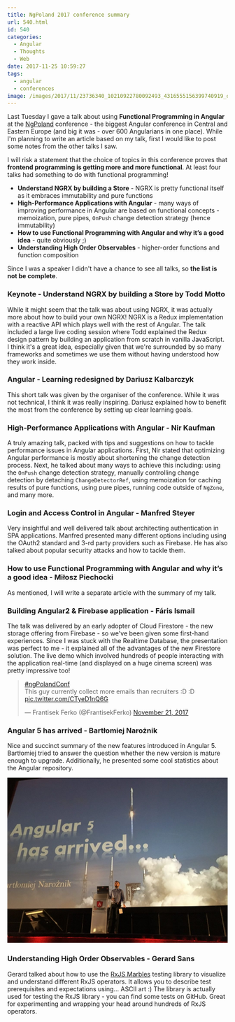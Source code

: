 ```yaml
---
title: NgPoland 2017 conference summary
url: 540.html
id: 540
categories:
  - Angular
  - Thoughts
  - Web
date: 2017-11-25 10:59:27
tags:
  - angular
  - conferences
image: /images/2017/11/23736340_10210922780092493_4316555156399740919_o.jpg
---
```


Last Tuesday I gave a talk about using **Functional Programming in Angular** at the [NgPoland](http://ng-poland.pl) conference - the biggest Angular conference in Central and Eastern Europe (and big it was - over 600 Angularians in one place). While I'm planning to write an article based on my talk, first I would like to post some notes from the other talks I saw. 

I will risk a statement that the choice of topics in this conference proves that **frontend programming is getting more and more functional**. At least four talks had something to do with functional programming!

*   **Understand NGRX by building a Store** \- NGRX is pretty functional itself as it embraces immutability and pure functions
*   **High-Performance Applications with Angular** \- many ways of improving performance in Angular are based on functional concepts - memoization, pure pipes, `OnPush` change detection strategy (hence immutability)
*   **How to use Functional Programming with Angular and why it’s a good idea** \- quite obviously ;)
*   **Understanding High Order Observables** \- higher-order functions and function composition

Since I was a speaker I didn't have a chance to see all talks, so **the list is not be complete**.

### Keynote - Understand NGRX by building a Store by Todd Motto

While it might seem that the talk was about using NGRX, it was actually more about how to build your own NGRX! NGRX is a Redux implementation with a reactive API which plays well with the rest of Angular. The talk included a large live coding session where Todd explained the Redux design pattern by building an application from scratch in vanilla JavaScript. I think it's a great idea, especially given that we're surrounded by so many frameworks and sometimes we use them without having understood how they work inside.

### Angular - Learning redesigned by Dariusz Kalbarczyk

This short talk was given by the organiser of the conference. While it was not technical, I think it was really inspiring. Dariusz explained how to benefit the most from the conference by setting up clear learning goals.

### High-Performance Applications with Angular - Nir Kaufman

A truly amazing talk, packed with tips and suggestions on how to tackle performance issues in Angular applications. First, Nir stated that optimizing Angular performance is mostly about shortening the change detection process. Next, he talked about many ways to achieve this including: using the `OnPush` change detection strategy, manually controlling change detection by detaching `ChangeDetectorRef`, using memoization for caching results of pure functions, using pure pipes, running code outside of `NgZone`, and many more.

### Login and Access Control in Angular - Manfred Steyer

Very insightful and well delivered talk about architecting authentication in SPA applications. Manfred presented many different options including using the OAuth2 standard and 3-rd party providers such as Firebase. He has also talked about popular security attacks and how to tackle them.

### How to use Functional Programming with Angular and why it’s a good idea - Miłosz Piechocki

As mentioned, I will write a separate article with the summary of my talk.

### Building Angular2 & Firebase application - Fáris Ismail

The talk was delivered by an early adopter of Cloud Firestore - the new storage offering from Firebase - so we've been given some first-hand experiences. Since I was stuck with the Realtime Database, the presentation was perfect to me - it explained all of the advantages of the new Firestore solution. The live demo which involved hundreds of people interacting with the application real-time (and displayed on a huge cinema screen) was pretty impressive too!

> [#ngPolandConf](https://twitter.com/hashtag/ngPolandConf?src=hash&ref_src=twsrc%5Etfw)  
> This guy currently collect more emails than recruiters :D :D [pic.twitter.com/CTyeD1nQ6G](https://t.co/CTyeD1nQ6G)
> 
> — Frantisek Ferko (@FrantisekFerko) [November 21, 2017](https://twitter.com/FrantisekFerko/status/933001648313720832?ref_src=twsrc%5Etfw)

### Angular 5 has arrived - Bartłomiej Narożnik

Nice and succinct summary of the new features introduced in Angular 5. Bartłomiej tried to answer the question whether the new version is mature enough to upgrade. Additionally, he presented some cool statistics about the Angular repository. 

![](/images/2017/11/DPJmWT-XUAEhhmM-1024x768.jpg)

### Understanding High Order Observables - Gerard Sans

Gerard talked about how to use the [RxJS Marbles](http://rxmarbles.com/) testing library to visualize and understand different RxJS operators. It allows you to describe test prerequisites and expectations using... ASCII art :) The library is actually used for testing the RxJS library - you can find some tests on GitHub. Great for experimenting and wrapping your head around hundreds of RxJS operators.